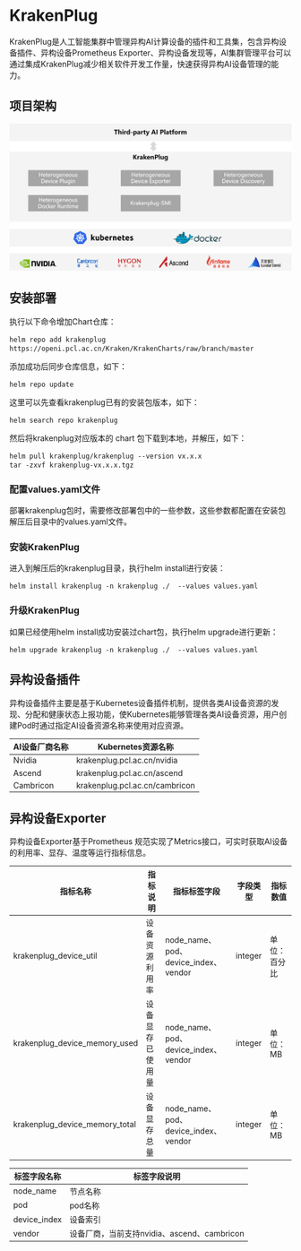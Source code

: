 # KrakenPlug

KrakenPlug是人工智能集群中管理异构AI计算设备的插件和工具集，包含异构设备插件、异构设备Prometheus Exporter、异构设备发现等，AI集群管理平台可以通过集成KrakenPlug减少相关软件开发工作量，快速获得异构AI设备管理的能力。

## 项目架构

![architecture](./docs/imgs/architecture.png)



## 安装部署

执行以下命令增加Chart仓库：

```
helm repo add krakenplug https://openi.pcl.ac.cn/Kraken/KrakenCharts/raw/branch/master
```

添加成功后同步仓库信息，如下：
```
helm repo update
```

这里可以先查看krakenplug已有的安装包版本，如下：
```
helm search repo krakenplug
```

然后将krakenplug对应版本的 chart 包下载到本地，并解压，如下：
```
helm pull krakenplug/krakenplug --version vx.x.x
tar -zxvf krakenplug-vx.x.x.tgz
```

### 配置values.yaml文件

部署krakenplug包时，需要修改部署包中的一些参数，这些参数都配置在安装包解压后目录中的values.yaml文件。

### 安装KrakenPlug
进入到解压后的krakenplug目录，执行helm install进行安装：

```
helm install krakenplug -n krakenplug ./  --values values.yaml
```

### 升级KrakenPlug
如果已经使用helm install成功安装过chart包，执行helm upgrade进行更新：

```
helm upgrade krakenplug -n krakenplug ./  --values values.yaml
```



## 异构设备插件

异构设备插件主要是基于Kubernetes设备插件机制，提供各类AI设备资源的发现、分配和健康状态上报功能，使Kubernetes能够管理各类AI设备资源，用户创建Pod时通过指定AI设备资源名称来使用对应资源。

| AI设备厂商名称 | Kubernetes资源名称             |
| -------------- | ------------------------------ |
| Nvidia         | krakenplug.pcl.ac.cn/nvidia    |
| Ascend         | krakenplug.pcl.ac.cn/ascend    |
| Cambricon      | krakenplug.pcl.ac.cn/cambricon |



## 异构设备Exporter

异构设备Exporter基于Prometheus 规范实现了Metrics接口，可实时获取AI设备的利用率、显存、温度等运行指标信息。

| **指标名称**                   | **指标说明**     | **指标标签字段**                     | **字段类型** | **指标数值** |
| ------------------------------ | ---------------- | ------------------------------------ | ------------ | ------------ |
| krakenplug_device_util         | 设备资源利用率   | node_name、pod、device_index、vendor | integer      | 单位：百分比 |
| krakenplug_device_memory_used  | 设备显存已使用量 | node_name、pod、device_index、vendor | integer      | 单位：MB     |
| krakenplug_device_memory_total | 设备显存总量     | node_name、pod、device_index、vendor | integer      | 单位：MB     |

| 标签字段名称 | 标签字段说明                                |
| ------------ | ------------------------------------------- |
| node_name    | 节点名称                                    |
| pod          | pod名称                                     |
| device_index | 设备索引                                    |
| vendor       | 设备厂商，当前支持nvidia、ascend、cambricon |

